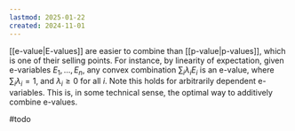 ```yaml
---
lastmod: 2025-01-22
created: 2024-11-01
---
```


[[e-value|E-values]] are easier to combine than [[p-value|p-values]], which is one of their selling points. For instance, by linearity of expectation, given e-variables $E_1,\dots,E_n$, any convex combination $\sum_i \lambda_i E_i$ is an e-value, where $\sum_i\lambda_i = 1$, and $\lambda_i\geq 0$ for all $i$. Note this holds for arbitrarily dependent e-variables. This is, in some technical sense, the optimal way to additively combine e-values. 



#todo 